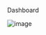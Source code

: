 Dashboard

![image](https://github.com/user-attachments/assets/c2f452f8-83e7-4867-9b13-dfe5d47c7cb2)
